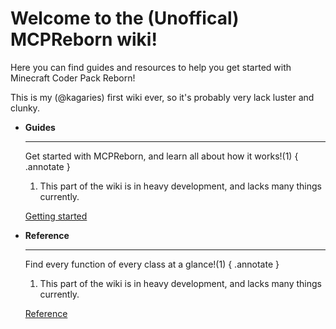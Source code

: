 <head>
<meta property="og:title" content="MCPReborn Wiki" />
<meta content="A resource to help others get around Minecraft's code." property="og:description" />
<meta property="og:type" content="website" />
<meta content="#43B581" data-react-helmet="true" name="theme-color" />
<meta property="og:url" content="https://archerv123456.github.io/MCPRWiki/" />
</head>

# Welcome to the (Unoffical) MCPReborn wiki!

Here you can find guides and resources to help you get started with Minecraft Coder Pack Reborn!

This is my (@kagaries) first wiki ever, so it's probably very lack luster and clunky.

<div class="grid cards" markdown>

-   __Guides__

    ---

    Get started with MCPReborn, and learn all about how it works!(1)
    { .annotate }

    1.  This part of the wiki is in heavy development, and lacks many things currently.

    [Getting started](./guides/Basics/FirstModification.md)

-   __Reference__

    ---

    Find every function of every class at a glance!(1)
    { .annotate }

    1.  This part of the wiki is in heavy development, and lacks many things currently.

    [Reference](./reference/home.md)
</div>